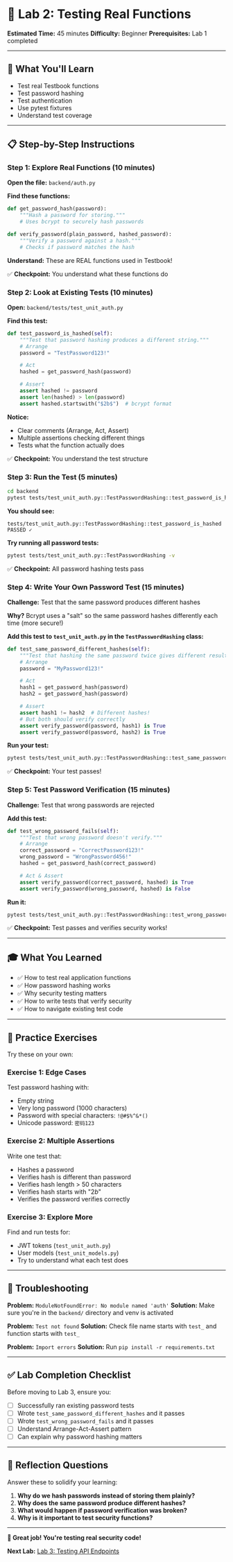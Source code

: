 # 🧪 Lab 2: Testing Real Functions

**Estimated Time:** 45 minutes
**Difficulty:** Beginner
**Prerequisites:** Lab 1 completed

---

## 🎯 What You'll Learn

- Test real Testbook functions
- Test password hashing
- Test authentication
- Use pytest fixtures
- Understand test coverage

---

## 📋 Step-by-Step Instructions

### Step 1: Explore Real Functions (10 minutes)

**Open the file:** `backend/auth.py`

**Find these functions:**
```python
def get_password_hash(password):
    """Hash a password for storing."""
    # Uses bcrypt to securely hash passwords

def verify_password(plain_password, hashed_password):
    """Verify a password against a hash."""
    # Checks if password matches the hash
```

**Understand:** These are REAL functions used in Testbook!

✅ **Checkpoint:** You understand what these functions do

### Step 2: Look at Existing Tests (10 minutes)

**Open:** `backend/tests/test_unit_auth.py`

**Find this test:**
```python
def test_password_is_hashed(self):
    """Test that password hashing produces a different string."""
    # Arrange
    password = "TestPassword123!"

    # Act
    hashed = get_password_hash(password)

    # Assert
    assert hashed != password
    assert len(hashed) > len(password)
    assert hashed.startswith("$2b$")  # bcrypt format
```

**Notice:**
- Clear comments (Arrange, Act, Assert)
- Multiple assertions checking different things
- Tests what the function actually does

✅ **Checkpoint:** You understand the test structure

### Step 3: Run the Test (5 minutes)

```bash
cd backend
pytest tests/test_unit_auth.py::TestPasswordHashing::test_password_is_hashed -v
```

**You should see:**
```
tests/test_unit_auth.py::TestPasswordHashing::test_password_is_hashed PASSED ✓
```

**Try running all password tests:**
```bash
pytest tests/test_unit_auth.py::TestPasswordHashing -v
```

✅ **Checkpoint:** All password hashing tests pass

### Step 4: Write Your Own Password Test (15 minutes)

**Challenge:** Test that the same password produces different hashes

**Why?** Bcrypt uses a "salt" so the same password hashes differently each time (more secure!)

**Add this test to `test_unit_auth.py` in the `TestPasswordHashing` class:**

```python
def test_same_password_different_hashes(self):
    """Test that hashing the same password twice gives different results."""
    # Arrange
    password = "MyPassword123!"

    # Act
    hash1 = get_password_hash(password)
    hash2 = get_password_hash(password)

    # Assert
    assert hash1 != hash2  # Different hashes!
    # But both should verify correctly
    assert verify_password(password, hash1) is True
    assert verify_password(password, hash2) is True
```

**Run your test:**
```bash
pytest tests/test_unit_auth.py::TestPasswordHashing::test_same_password_different_hashes -v
```

✅ **Checkpoint:** Your test passes!

### Step 5: Test Password Verification (15 minutes)

**Challenge:** Test that wrong passwords are rejected

**Add this test:**
```python
def test_wrong_password_fails(self):
    """Test that wrong password doesn't verify."""
    # Arrange
    correct_password = "CorrectPassword123!"
    wrong_password = "WrongPassword456!"
    hashed = get_password_hash(correct_password)

    # Act & Assert
    assert verify_password(correct_password, hashed) is True
    assert verify_password(wrong_password, hashed) is False
```

**Run it:**
```bash
pytest tests/test_unit_auth.py::TestPasswordHashing::test_wrong_password_fails -v
```

✅ **Checkpoint:** Test passes and verifies security works!

---

## 🎓 What You Learned

- ✅ How to test real application functions
- ✅ How password hashing works
- ✅ Why security testing matters
- ✅ How to write tests that verify security
- ✅ How to navigate existing test code

---

## 💪 Practice Exercises

Try these on your own:

### Exercise 1: Edge Cases
Test password hashing with:
- Empty string
- Very long password (1000 characters)
- Password with special characters: `!@#$%^&*()`
- Unicode password: `密码123`

### Exercise 2: Multiple Assertions
Write one test that:
- Hashes a password
- Verifies hash is different than password
- Verifies hash length > 50 characters
- Verifies hash starts with "$2b$"
- Verifies the password verifies correctly

### Exercise 3: Explore More
Find and run tests for:
- JWT tokens (`test_unit_auth.py`)
- User models (`test_unit_models.py`)
- Try to understand what each test does

---

## 🐛 Troubleshooting

**Problem:** `ModuleNotFoundError: No module named 'auth'`
**Solution:** Make sure you're in the `backend/` directory and venv is activated

**Problem:** `Test not found`
**Solution:** Check file name starts with `test_` and function starts with `test_`

**Problem:** `Import errors`
**Solution:** Run `pip install -r requirements.txt`

---

## ✅ Lab Completion Checklist

Before moving to Lab 3, ensure you:
- [ ] Successfully ran existing password tests
- [ ] Wrote `test_same_password_different_hashes` and it passes
- [ ] Wrote `test_wrong_password_fails` and it passes
- [ ] Understand Arrange-Act-Assert pattern
- [ ] Can explain why password hashing matters

---

## 📝 Reflection Questions

Answer these to solidify your learning:

1. **Why do we hash passwords instead of storing them plainly?**
2. **Why does the same password produce different hashes?**
3. **What would happen if password verification was broken?**
4. **Why is it important to test security functions?**

---

**🎉 Great job! You're testing real security code!**

**Next Lab:** [Lab 3: Testing API Endpoints](labs/LAB_03_Testing_API_Endpoints.md)

